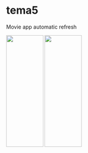 # tema5

Movie app automatic refresh


<a href="url"><img src="https://user-images.githubusercontent.com/67394249/205513289-4b15c2d8-c1a0-4df1-a882-ac7b900ee52c.png" align="left" height="300" width="100" ></a>
<a href="url"><img src="https://user-images.githubusercontent.com/67394249/205513292-ecb714af-ee78-4112-b3e2-555ab50f4433.png" align="left" height="300" width="100" ></a>
